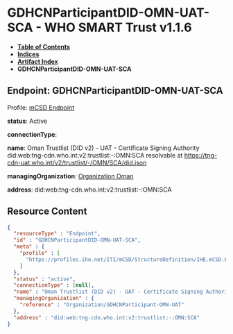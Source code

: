 # GDHCNParticipantDID-OMN-UAT-SCA - WHO SMART Trust v1.1.6

* [**Table of Contents**](toc.md)
* [**Indices**](indices.md)
* [**Artifact Index**](artifacts.md)
* **GDHCNParticipantDID-OMN-UAT-SCA**

## Endpoint: GDHCNParticipantDID-OMN-UAT-SCA

Profile: [mCSD Endpoint](https://profiles.ihe.net/ITI/mCSD/4.0.0/StructureDefinition-IHE.mCSD.Endpoint.html)

**status**: Active

**connectionType**: 

**name**: Oman Trustlist (DID v2) - UAT - Certificate Signing Authority did:web:tng-cdn.who.int:v2:trustlist:-:OMN:SCA resolvable at https://tng-cdn-uat.who.int/v2/trustlist/-/OMN/SCA/did.json

**managingOrganization**: [Organization Oman](Organization-GDHCNParticipant-OMN-UAT.md)

**address**: did:web:tng-cdn.who.int:v2:trustlist:-:OMN:SCA



## Resource Content

```json
{
  "resourceType" : "Endpoint",
  "id" : "GDHCNParticipantDID-OMN-UAT-SCA",
  "meta" : {
    "profile" : [
      "https://profiles.ihe.net/ITI/mCSD/StructureDefinition/IHE.mCSD.Endpoint"
    ]
  },
  "status" : "active",
  "connectionType" : [null],
  "name" : "Oman Trustlist (DID v2) - UAT - Certificate Signing Authority\ndid:web:tng-cdn.who.int:v2:trustlist:-:OMN:SCA\nresolvable at https://tng-cdn-uat.who.int/v2/trustlist/-/OMN/SCA/did.json",
  "managingOrganization" : {
    "reference" : "Organization/GDHCNParticipant-OMN-UAT"
  },
  "address" : "did:web:tng-cdn.who.int:v2:trustlist:-:OMN:SCA"
}

```
